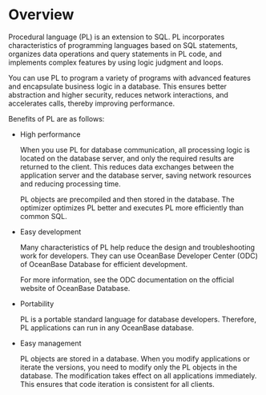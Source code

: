 Overview
==========================

Procedural language (PL) is an extension to SQL. PL incorporates characteristics of programming languages based on SQL statements, organizes data operations and query statements in PL code, and implements complex features by using logic judgment and loops.

You can use PL to program a variety of programs with advanced features and encapsulate business logic in a database. This ensures better abstraction and higher security, reduces network interactions, and accelerates calls, thereby improving performance.

Benefits of PL are as follows:

* High performance

   When you use PL for database communication, all processing logic is located on the database server, and only the required results are returned to the client.  This reduces data exchanges between the application server and the database server, saving network resources and reducing processing time.

   PL objects are precompiled and then stored in the database. The optimizer optimizes PL better and executes PL more efficiently than common SQL.


* Easy development

   Many characteristics of PL help reduce the design and troubleshooting work for developers. They can use OceanBase Developer Center (ODC) of OceanBase Database for efficient development.

   For more information, see the ODC documentation on the official website of OceanBase Database.


* Portability

   PL is a portable standard language for database developers. Therefore, PL applications can run in any OceanBase database.



* Easy management

   PL objects are stored in a database. When you modify applications or iterate the versions, you need to modify only the PL objects in the database. The modification takes effect on all applications immediately. This ensures that code iteration is consistent for all clients.





